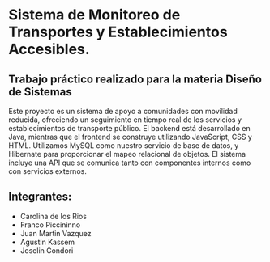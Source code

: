 # Sistema de Monitoreo de Transportes y Establecimientos Accesibles.

## Trabajo práctico realizado para la materia Diseño de Sistemas

Este proyecto es un sistema de apoyo a comunidades con movilidad reducida, ofreciendo un seguimiento en tiempo real de los servicios y establecimientos de transporte público. El backend está desarrollado en Java, mientras que el frontend se construye utilizando JavaScript, CSS y HTML. Utilizamos MySQL como nuestro servicio de base de datos, y Hibernate para proporcionar el mapeo relacional de objetos. El sistema incluye una API que se comunica tanto con componentes internos como con servicios externos. 

## Integrantes: 
- Carolina de los Rios
- Franco Piccininno
- Juan Martin Vazquez
- Agustin Kassem
- Joselin Condori
